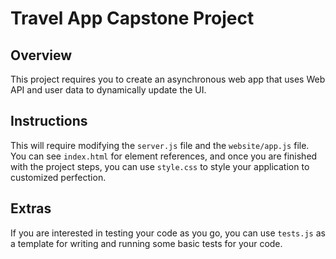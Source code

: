 # Travel App Capstone Project

## Overview
This project requires you to create an asynchronous web app that uses Web API and user data to dynamically update the UI. 

## Instructions
This will require modifying the `server.js` file and the `website/app.js` file. You can see `index.html` for element references, and once you are finished with the project steps, you can use `style.css` to style your application to customized perfection.

## Extras
If you are interested in testing your code as you go, you can use `tests.js` as a template for writing and running some basic tests for your code.
